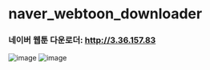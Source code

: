 # naver_webtoon_downloader
### 네이버 웹툰 다운로더: http://3.36.157.83

![image](https://user-images.githubusercontent.com/86070069/145531776-295dcb6b-c1fe-42c5-8e62-7dc1ed49e9c7.png)
![image](https://user-images.githubusercontent.com/86070069/145531838-4be4c1a1-c7e2-4b6b-9e75-a5c16f2908b7.png)
